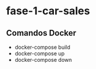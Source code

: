 # fase-1-car-sales

## Comandos Docker
- docker-compose build
- docker-compose up
- docker-compose down